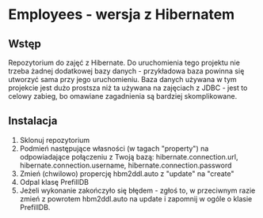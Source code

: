 # Employees - wersja z Hibernatem
## Wstęp
Repozytorium do zajęć z Hibernate. Do uruchomienia tego projektu nie trzeba żadnej dodatkowej bazy danych - przykładowa baza
powinna się utworzyć sama przy jego uruchomieniu. 
Baza danych używana w tym projekcie jest dużo prostsza niż ta używana na zajęciach z JDBC - jest to celowy zabieg, bo omawiane
zagadnienia są bardziej skomplikowane.
## Instalacja
1. Sklonuj repozytorium
2. Podmień następujące własności (w tagach "property") na odpowiadające połączeniu z Twoją bazą: hibernate.connection.url,
hibernate.connection.username, hibernate.connection.password
3. Zmień (chwilowo) propercję hbm2ddl.auto z "update" na "create"
4. Odpal klasę PrefillDB
5. Jeżeli wykonanie zakończyło się błędem - zgłoś to, w przeciwnym razie zmień z powrotem hbm2ddl.auto na update i zapomnij
w ogóle o klasie PrefillDB.
